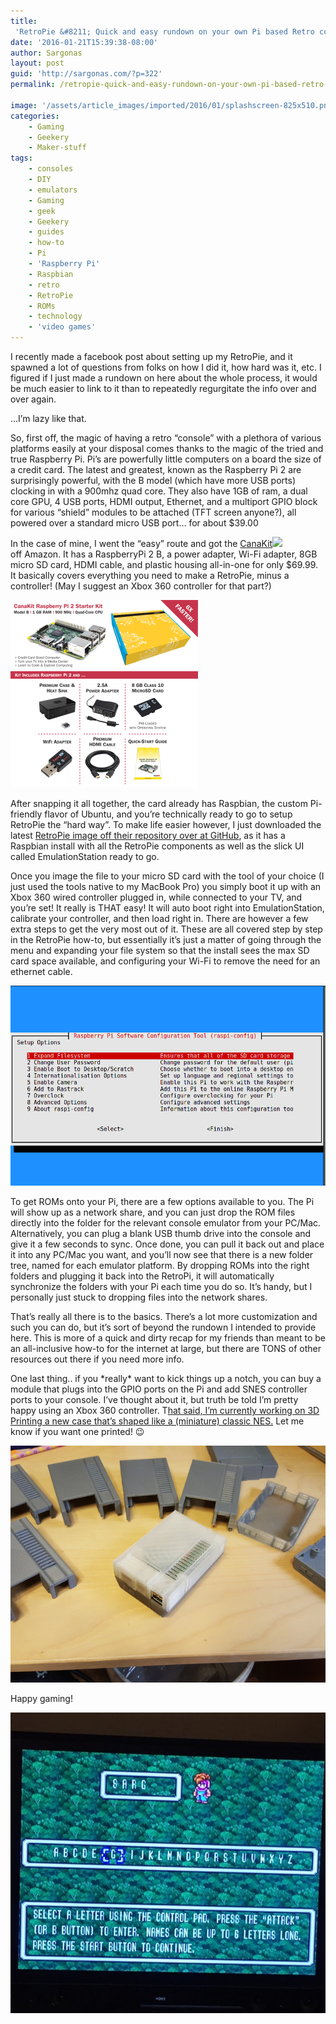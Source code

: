 ```yaml
---
title:
 'RetroPie &#8211; Quick and easy rundown on your own Pi based Retro console!'
date: '2016-01-21T15:39:38-08:00'
author: Sargonas
layout: post
guid: 'http://sargonas.com/?p=322'
permalink: /retropie-quick-and-easy-rundown-on-your-own-pi-based-retro-console/

image: '/assets/article_images/imported/2016/01/splashscreen-825x510.png'
categories:
    - Gaming
    - Geekery
    - Maker-stuff
tags:
    - consoles
    - DIY
    - emulators
    - Gaming
    - geek
    - Geekery
    - guides
    - how-to
    - Pi
    - 'Raspberry Pi'
    - Raspbian
    - retro
    - RetroPie
    - ROMs
    - technology
    - 'video games'
---
```


I recently made a facebook post about setting up my RetroPie, and it spawned a lot of questions from folks on how I did it, how hard was it, etc. I figured if I just made a rundown on here about the whole process, it would be much easier to link to it than to repeatedly regurgitate the info over and over again.

…I’m lazy like that.

So, first off, the magic of having a retro “console” with a plethora of various platforms easily at your disposal comes thanks to the magic of the tried and true Raspberry Pi. Pi’s are powerfully little computers on a board the size of a credit card. The latest and greatest, known as the Raspberry Pi 2 are surprisingly powerful, with the B model (which have more USB ports) clocking in with a 900mhz quad core. They also have 1GB of ram, a dual core GPU, 4 USB ports, HDMI output, Ethernet, and a multiport GPIO block for various “shield” modules to be attached (TFT screen anyone?), all powered over a standard micro USB port… for about $39.00

In the case of mine, I went the “easy” route and got the [CanaKit](http://www.amazon.com/gp/product/B008XVAVAW/ref=as_li_tl?ie=UTF8&camp=1789&creative=9325&creativeASIN=B008XVAVAW&linkCode=as2&tag=sargonascom-20&linkId=5NJSR5U26YNMMAT5)![](http://ir-na.amazon-adsystem.com/e/ir?t=sargonascom-20&l=as2&o=1&a=B008XVAVAW)  
off Amazon. It has a RaspberryPi 2 B, a power adapter, Wi-Fi adapter, 8GB micro SD card, HDMI cable, and plastic housing all-in-one for only $69.99. It basically covers everything you need to make a RetroPie, minus a controller! (May I suggest an Xbox 360 controller for that part?)

[![file_4](/assets/article_images/imported/2016/01/file_4.png)](/assets/article_images/imported/2016/01/file_4.png)

After snapping it all together, the card already has Raspbian, the custom Pi-friendly flavor of Ubuntu, and you’re technically ready to go to setup RetroPie the “hard way”. To make life easier however, I just downloaded the latest [RetroPie image off their repository over at GitHub](https://github.com/RetroPie/RetroPie-Setup), as it has a Raspbian install with all the RetroPie components as well as the slick UI called EmulationStation ready to go.

Once you image the file to your micro SD card with the tool of your choice (I just used the tools native to my MacBook Pro) you simply boot it up with an Xbox 360 wired controller plugged in, while connected to your TV, and you’re set! It really is THAT easy! It will auto boot right into EmulationStation, calibrate your controller, and then load right in. There are however a few extra steps to get the very most out of it. These are all covered step by step in the RetroPie how-to, but essentially it’s just a matter of going through the menu and expanding your file system so that the install sees the max SD card space available, and configuring your Wi-Fi to remove the need for an ethernet cable.

[![raspi-config](/assets/article_images/imported/2016/01/raspi-config.png)](/assets/article_images/imported/2016/01/raspi-config.png)

To get ROMs onto your Pi, there are a few options available to you. The Pi will show up as a network share, and you can just drop the ROM files directly into the folder for the relevant console emulator from your PC/Mac. Alternatively, you can plug a blank USB thumb drive into the console and give it a few seconds to sync. Once done, you can pull it back out and place it into any PC/Mac you want, and you’ll now see that there is a new folder tree, named for each emulator platform. By dropping ROMs into the right folders and plugging it back into the RetroPi, it will automatically synchronize the folders with your Pi each time you do so. It’s handy, but I personally just stuck to dropping files into the network shares.

That’s really all there is to the basics. There’s a lot more customization and such you can do, but it’s sort of beyond the rundown I intended to provide here. This is more of a quick and dirty recap for my friends than meant to be an all-inclusive how-to for the internet at large, but there are TONS of other resources out there if you need more info.

One last thing.. if you \*really\* want to kick things up a notch, you can buy a module that plugs into the GPIO ports on the Pi and add SNES controller ports to your console. I’ve thought about it, but truth be told I’m pretty happy using an Xbox 360 controller. T[hat said, I’m currently working on 3D Printing a new case that’s shaped like a (miniature) classic NES.](https://www.thingiverse.com/thing:962488) Let me know if you want one printed! 😉

[![20150809_232422_preview_featured](/assets/article_images/imported/2016/01/20150809_232422_preview_featured.jpg)](/assets/article_images/imported/2016/01/20150809_232422_preview_featured.jpg)

Happy gaming!

[![12509554_10153356492590509_7193432881580109416_n](/assets/article_images/imported/2016/01/12509554_10153356492590509_7193432881580109416_n-e1453419544812.jpg)](/assets/article_images/imported/2016/01/12509554_10153356492590509_7193432881580109416_n-e1453419544812.jpg)